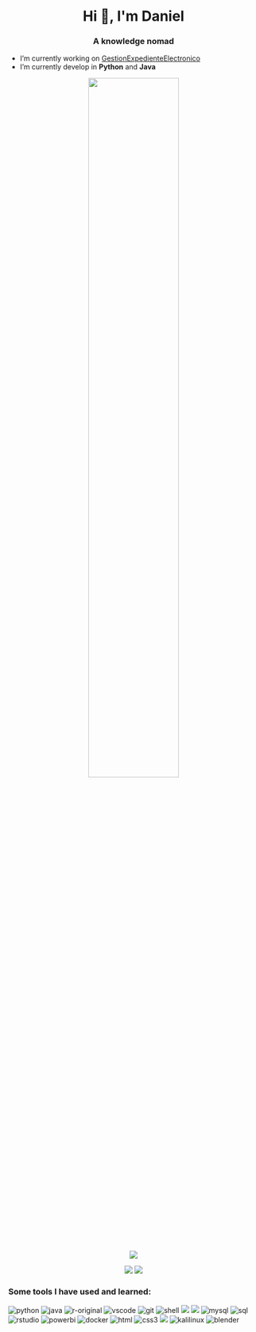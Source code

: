 <h1 align="center">Hi 👋, I'm Daniel</h1>
<h3 align="center">A knowledge nomad</h3>

<!--PENDIENTE COMPLETAR INFORMACION-->
- I’m currently working on [GestionExpedienteElectronico](https://github.com/HammerDev99/GestionExpedienteElectronico_Version1)
- I’m currently develop in **Python** and **Java**

<!--random gif-->
<p align="center"><img width="60%" src="https://media.giphy.com/media/sULKEgDMX8LcI/giphy.gif" /></p>

<!--badges https://dev.to/envoy_/150-badges-for-github-pnk -->
<p align="center">
<a href="https://twitter.com/hammerdev99">
<img src="https://img.shields.io/badge/Twitter-1DA1F2?style=for-the-badge&logo=twitter&logoColor=white">
</a>
<!-- <a href="mailto:arbe.94@hotmail.com">
<img src="https://img.shields.io/badge/Gmail-D14836?style=for-the-badge&logo=gmail&logoColor=white">
</a>
<a href="https://www.linkedin.com/in/daainti/">
<img src="https://img.shields.io/badge/LinkedIn-%230077B5.svg?logo=linkedin&logoColor=white&style=for-the-badge" />
</a> -->
</p>

<!--github info https://github.com/anuraghazra/github-readme-stats-->
<p align="center">
<img src="https://github-readme-stats.vercel.app/api/top-langs/?username=HammerDev99&layout=compact&title_color=fff&icon_color=79ff97&text_color=9f9f9f&bg_color=151515">
<img src="https://github-readme-stats.vercel.app/api/?username=HammerDev99&show_icons=true&title_color=fff&icon_color=79ff97&text_color=9f9f9f&bg_color=151515">
</p>

<h3 align="left">Some tools I have used and learned:</h3>
<!--Badges source https://github.com/Ileriayo/markdown-badges-->
<p align="left"> 
<!-- Programming Languages -->
<img src="https://img.shields.io/badge/python-3670A0?style=for-the-badge&logo=python&logoColor=ffdd54" alt="python" width="" height="" />
<img src="https://img.shields.io/badge/java-%23ED8B00.svg?style=for-the-badge&logo=java&logoColor=white" alt="java" width="" height=""/>
<img src="https://img.shields.io/badge/r-%23276DC3.svg?style=for-the-badge&logo=r&logoColor=white" alt="r-original" width="" height=""/>
<!-- Development Tools -->
<img src="https://img.shields.io/badge/Visual%20Studio%20Code-0078d7.svg?style=for-the-badge&logo=visual-studio-code&logoColor=white" alt="vscode" width="" height=""/>
<img src="https://img.shields.io/badge/git-%23F05033.svg?style=for-the-badge&logo=git&logoColor=white" alt="git" width="" height=""/>
<img src="https://img.shields.io/badge/shell_script-%23121011.svg?style=for-the-badge&logo=gnu-bash&logoColor=white" alt="shell" width="" height=""/>
<img src="https://img.shields.io/badge/NetBeansIDE-1B6AC6.svg?style=for-the-badge&logo=apache-netbeans-ide&logoColor=white">
<img src="https://img.shields.io/badge/jupyter-%23FA0F00.svg?style=for-the-badge&logo=jupyter&logoColor=white">
<!-- Data Bases -->
<img src="https://img.shields.io/badge/mysql-%2300f.svg?style=for-the-badge&logo=mysql&logoColor=white" alt="mysql" width="" height="" />
<img src="https://img.shields.io/badge/Microsoft%20SQL%20Sever-CC2927?style=for-the-badge&logo=microsoft%20sql%20server&logoColor=white" alt="sql" width="" height="" />
<!-- Visualization Tools -->
<img src="https://img.shields.io/badge/RStudio-4285F4?style=for-the-badge&logo=rstudio&logoColor=white" alt="rstudio" width="" height=""/>
<img src="https://img.shields.io/badge/power_bi-F2C811?style=for-the-badge&logo=powerbi&logoColor=black" alt="powerbi" width="" height=""/>
<!-- Virtualization Tools -->
<img src="https://img.shields.io/badge/docker-%230db7ed.svg?style=for-the-badge&logo=docker&logoColor=white" alt="docker" width="" height=""/>
<!-- Web Tecnologies -->
<img src="https://img.shields.io/badge/html5-%23E34F26.svg?style=for-the-badge&logo=html5&logoColor=white" alt="html" width="" height=""/>
<img src="https://img.shields.io/badge/css3-%231572B6.svg?style=for-the-badge&logo=css3&logoColor=white" alt="css3" width="" height="" />
<img src="https://img.shields.io/badge/Tor-7D4698?style=for-the-badge&logo=Tor-Browser&logoColor=white">
<!-- Operative Systems -->
<img src="https://img.shields.io/badge/Kali-268BEE?style=for-the-badge&logo=kalilinux&logoColor=white" alt="kalilinux" width="" height=""/>
<!-- Design Tools -->
<img src="https://img.shields.io/badge/blender-%23F5792A.svg?style=for-the-badge&logo=blender&logoColor=white" alt="blender" width="" height=""/>
</p>
